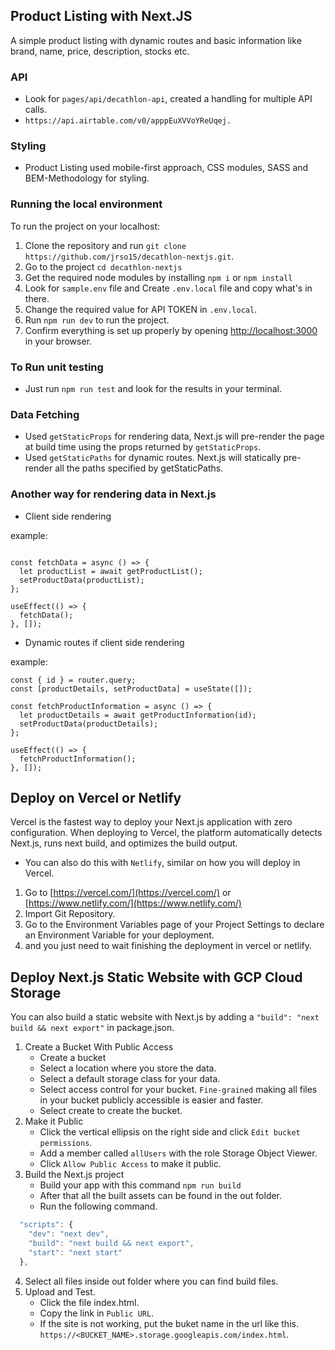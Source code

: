 ## Product Listing with Next.JS
A simple product listing with dynamic routes and basic information like brand, name, price, description, stocks etc.

### API
* Look for `pages/api/decathlon-api`, created a handling for multiple API calls.
* `https://api.airtable.com/v0/apppEuXVVoYReUqej.`


### Styling
* Product Listing used mobile-first approach, CSS modules, SASS and BEM-Methodology for styling.


### Running the local environment ###

To run the project on your localhost:
  1. Clone the repository and run `git clone https://github.com/jrso15/decathlon-nextjs.git`.
  2. Go to the project `cd decathlon-nextjs`
  3. Get the required node modules by installing `npm i` or `npm install`
  4. Look for `sample.env` file and Create `.env.local` file and copy what's in there.
  5. Change the required value for API TOKEN in `.env.local`.
  5. Run `npm run dev` to run the project.
  7. Confirm everything is set up properly by opening [http://localhost:3000](http://localhost:3000) in your browser.
  
 ### To Run unit testing ###
 * Just run `npm run test` and look for the results in your terminal.
 
 ### Data Fetching ###
 * Used `getStaticProps` for rendering data, Next.js will pre-render the page at build time using the props returned by `getStaticProps`.
 * Used `getStaticPaths` for dynamic routes. Next.js will statically pre-render all the paths specified by getStaticPaths.

### Another way for rendering data in Next.js ###
 * Client side rendering

example:
```const [productData, setProductData] = useState([]);

const fetchData = async () => {
  let productList = await getProductList();
  setProductData(productList);
};

useEffect(() => {
  fetchData();
}, []); 
```



* Dynamic routes if client side rendering

example:
```const router = useRouter();
const { id } = router.query;
const [productDetails, setProductData] = useState([]);

const fetchProductInformation = async () => {
  let productDetails = await getProductInformation(id);
  setProductData(productDetails);
};

useEffect(() => {
  fetchProductInformation();
}, []);
```



## Deploy on Vercel or Netlify
Vercel is the fastest way to deploy your Next.js application with zero configuration.
When deploying to Vercel, the platform automatically detects Next.js, runs next build, and optimizes the build output.

* You can also do this with `Netlify`, similar on how you will deploy in Vercel.

1. Go to [https://vercel.com/](https://vercel.com/) or [https://www.netlify.com/](https://www.netlify.com/)
2. Import Git Repository.
3. Go to the Environment Variables page of your Project Settings to declare an Environment Variable for your deployment.
4. and you just need to wait finishing the deployment in vercel or netlify.



## Deploy Next.js Static Website with GCP Cloud Storage
You can also build a static website with Next.js by adding a `"build": "next build && next export"` in package.json.

1. Create a Bucket With Public Access
   * Create a bucket
   * Select a location where you store the data.
   * Select a default storage class for your data.
   * Select access control for your bucket. `Fine-grained` making all files in your bucket publicly accessible is easier and faster.
   * Select create to create the bucket.
2. Make it Public
   * Click the vertical ellipsis on the right side and click `Edit bucket permissions`.
   * Add a member called `allUsers` with the role Storage Object Viewer.
   * Click `Allow Public Access` to make it public.
3. Build the Next.js project
    * Build your app with this command `npm run build`
    * After that all the built assets can be found in the out folder.
    * Run the following command.
```javascript
  "scripts": {
    "dev": "next dev",
    "build": "next build && next export",
    "start": "next start"
  },
```
4. Select all files inside out folder where you can find build files.
5. Upload and Test.
   * Click the file index.html.
   * Copy the link in `Public URL`.
   * If the site is not working, put the buket name in the url like this. `https://<BUCKET_NAME>.storage.googleapis.com/index.html`.



